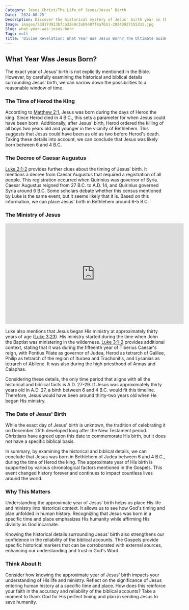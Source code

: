 ```yaml
---
Category: Jesus Christ/The Life of Jesus/Jesus’ Birth
Date: '2024-08-25'
Description: Discover the historical mystery of Jesus' birth year in this insightful article, exploring the prevailing theories and evidence surrounding the date.
Image: images/53d17d913bfca33e0c3ab9487f8a76b1-20240927155312.jpg
Slug: what-year-was-jesus-born
Tags: null
Title: 'Divine Revelation: What Year Was Jesus Born? The Ultimate Guide'
---
```


## What Year Was Jesus Born?

The exact year of Jesus' birth is not explicitly mentioned in the Bible. However, by carefully examining the historical and biblical details surrounding Jesus' birth, we can narrow down the possibilities to a reasonable window of time.

### The Time of Herod the King

According to [Matthew 2:1](https://www.bibleref.com/Matthew/2/Matthew-2-1.html), Jesus was born during the days of Herod the king. Since Herod died in 4 B.C., this sets a parameter for when Jesus could have been born. Additionally, after Jesus' birth, Herod ordered the killing of all boys two years old and younger in the vicinity of Bethlehem. This suggests that Jesus could have been as old as two before Herod's death. Taking these details into account, we can conclude that Jesus was likely born between 6 and 4 B.C.

### The Decree of Caesar Augustus

[Luke 2:1-2](https://www.bibleref.com/Luke/2/Luke-2-1.html) provides further clues about the timing of Jesus' birth. It mentions a decree from Caesar Augustus that required a registration of all people. This registration occurred when Quirinius was governor of Syria. Caesar Augustus reigned from 27 B.C. to A.D. 14, and Quirinius governed Syria around 6 B.C. Some scholars debate whether this census mentioned by Luke is the same event, but it seems likely that it is. Based on this information, we can place Jesus' birth in Bethlehem around 6-5 B.C.

### The Ministry of Jesus


<iframe width="560" height="315" src="https://www.youtube.com/embed/ITya-4HnAZ4" frameborder="0" allow="autoplay; encrypted-media" allowfullscreen></iframe>


Luke also mentions that Jesus began His ministry at approximately thirty years of age ([Luke 3:23](https://www.bibleref.com/Luke/3/Luke-3-23.html)). His ministry started during the time when John the Baptist was ministering in the wilderness. [Luke 3:1-2](https://www.bibleref.com/Luke/3/Luke-3-1.html) provides additional context, stating that it was during the fifteenth year of Tiberius Caesar's reign, with Pontius Pilate as governor of Judea, Herod as tetrarch of Galilee, Philip as tetrarch of the region of Ituraea and Trachonitis, and Lysanias as tetrarch of Abilene. It was also during the high priesthood of Annas and Caiaphas.

Considering these details, the only time period that aligns with all the historical and biblical facts is A.D. 27-29. If Jesus was approximately thirty years old in A.D. 27, a birth between 6 and 4 B.C. would fit this timeline. Therefore, Jesus would have been around thirty-two years old when He began His ministry.

### The Date of Jesus' Birth

While the exact day of Jesus' birth is unknown, the tradition of celebrating it on December 25th developed long after the New Testament period. Christians have agreed upon this date to commemorate His birth, but it does not have a specific biblical basis.

In summary, by examining the historical and biblical details, we can conclude that Jesus was born in Bethlehem of Judea between 6 and 4 B.C., during the time of Herod the king. The approximate year of His birth is supported by various chronological factors mentioned in the Gospels. This event changed history forever and continues to impact countless lives around the world.

### Why This Matters

Understanding the approximate year of Jesus' birth helps us place His life and ministry into historical context. It allows us to see how God's timing and plan unfolded in human history. Recognizing that Jesus was born in a specific time and place emphasizes His humanity while affirming His divinity as God incarnate.

Knowing the historical details surrounding Jesus' birth also strengthens our confidence in the reliability of the biblical accounts. The Gospels provide specific historical markers that can be corroborated with external sources, enhancing our understanding and trust in God's Word.

### Think About It

Consider how knowing the approximate year of Jesus' birth impacts your understanding of His life and ministry. Reflect on the significance of Jesus entering human history at a specific time and place. How does this reinforce your faith in the accuracy and reliability of the biblical accounts? Take a moment to thank God for His perfect timing and plan in sending Jesus to save humanity.